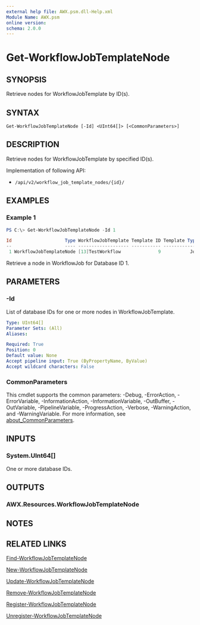 ```yaml
---
external help file: AWX.psm.dll-Help.xml
Module Name: AWX.psm
online version:
schema: 2.0.0
---
```


# Get-WorkflowJobTemplateNode

## SYNOPSIS
Retrieve nodes for WorkflowJobTemplate by ID(s).

## SYNTAX

```
Get-WorkflowJobTemplateNode [-Id] <UInt64[]> [<CommonParameters>]
```

## DESCRIPTION
Retrieve nodes for WorkflowJobTemplate by specified ID(s).

Implementation of following API:  
- `/api/v2/workflow_job_template_nodes/{id}/`

## EXAMPLES

### Example 1
```powershell
PS C:\> Get-WorkflowJobTemplateNode -Id 1

Id                    Type WorkflowJobTemplate Template ID Template Type Template Name SuccessNodes FailureNodes AlwaysNodes
--                    ---- ------------------- ----------- ------------- ------------- ------------ ------------ -----------
 1 WorkflowJobTemplateNode [13]TestWorkflow              9           Job Test_1        {}           {}           {4}
```

Retrieve a node in WorkflowJob for Database ID 1.

## PARAMETERS

### -Id
List of database IDs for one or more nodes in WorkflowJobTemplate.

```yaml
Type: UInt64[]
Parameter Sets: (All)
Aliases:

Required: True
Position: 0
Default value: None
Accept pipeline input: True (ByPropertyName, ByValue)
Accept wildcard characters: False
```

### CommonParameters
This cmdlet supports the common parameters: -Debug, -ErrorAction, -ErrorVariable, -InformationAction, -InformationVariable, -OutBuffer, -OutVariable, -PipelineVariable, -ProgressAction, -Verbose, -WarningAction, and -WarningVariable. For more information, see [about_CommonParameters](http://go.microsoft.com/fwlink/?LinkID=113216).

## INPUTS

### System.UInt64[]
One or more database IDs.

## OUTPUTS

### AWX.Resources.WorkflowJobTemplateNode
## NOTES

## RELATED LINKS

[Find-WorkflowJobTemplateNode](Find-WorkflowJobTemplateNode.md)

[New-WorkflowJobTemplateNode](New-WorkflowJobTemplateNode.md)

[Update-WorkflowJobTemplateNode](Update-WorkflowJobTemplateNode.md)

[Remove-WorkflowJobTemplateNode](Remove-WorkflowJobTemplateNode.md)

[Register-WorkflowJobTemplateNode](Register-WorkflowJobTemplateNode.md)

[Unregister-WorkflowJobTemplateNode](Unregister-WorkflowJobTemplateNode.md)
